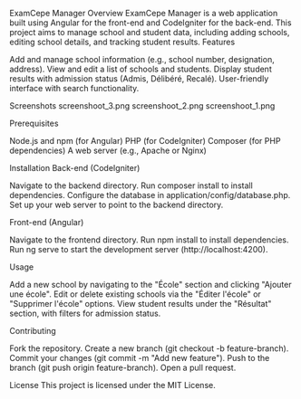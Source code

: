 ExamCepe Manager
Overview
ExamCepe Manager is a web application built using Angular for the front-end and CodeIgniter for the back-end. This project aims to manage school and student data, including adding schools, editing school details, and tracking student results.
Features

Add and manage school information (e.g., school number, designation, address).
View and edit a list of schools and students.
Display student results with admission status (Admis, Délibéré, Recalé).
User-friendly interface with search functionality.

Screenshots
screenshoot_3.png
screenshoot_2.png
screenshoot_1.png

Prerequisites

Node.js and npm (for Angular)
PHP (for CodeIgniter)
Composer (for PHP dependencies)
A web server (e.g., Apache or Nginx)

Installation
Back-end (CodeIgniter)

Navigate to the backend directory.
Run composer install to install dependencies.
Configure the database in application/config/database.php.
Set up your web server to point to the backend directory.

Front-end (Angular)

Navigate to the frontend directory.
Run npm install to install dependencies.
Run ng serve to start the development server (http://localhost:4200).

Usage

Add a new school by navigating to the "École" section and clicking "Ajouter une école".
Edit or delete existing schools via the "Éditer l'école" or "Supprimer l'école" options.
View student results under the "Résultat" section, with filters for admission status.

Contributing

Fork the repository.
Create a new branch (git checkout -b feature-branch).
Commit your changes (git commit -m "Add new feature").
Push to the branch (git push origin feature-branch).
Open a pull request.

License
This project is licensed under the MIT License.
